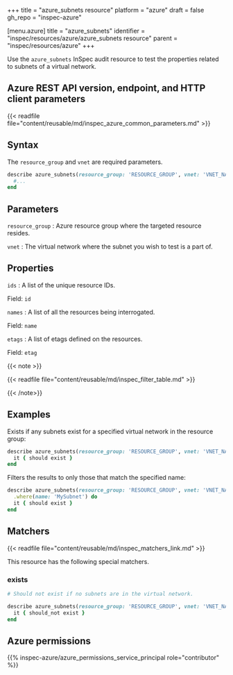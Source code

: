 +++
title = "azure_subnets resource"
platform = "azure"
draft = false
gh_repo = "inspec-azure"

[menu.azure]
title = "azure_subnets"
identifier = "inspec/resources/azure/azure_subnets resource"
parent = "inspec/resources/azure"
+++

Use the `azure_subnets` InSpec audit resource to test the properties related to subnets of a virtual network.

## Azure REST API version, endpoint, and HTTP client parameters

{{< readfile file="content/reusable/md/inspec_azure_common_parameters.md" >}}

## Syntax

The `resource_group` and `vnet` are required parameters.

```ruby
describe azure_subnets(resource_group: 'RESOURCE_GROUP', vnet: 'VNET_NAME') do
  #...
end
```

## Parameters

`resource_group`
: Azure resource group where the targeted resource resides.

`vnet`
: The virtual network where the subnet you wish to test is a part of.

## Properties

`ids`
: A list of the unique resource IDs.

  Field: `id`

`names`
: A list of all the resources being interrogated.

  Field: `name`

`etags`
: A list of etags defined on the resources.

  Field: `etag`

{{< note >}}

{{< readfile file="content/reusable/md/inspec_filter_table.md" >}}

{{< /note>}}

## Examples

Exists if any subnets exist for a specified virtual network in the resource group:

```ruby
describe azure_subnets(resource_group: 'RESOURCE_GROUP', vnet: 'VNET_NAME') do
  it { should exist }
end
```

Filters the results to only those that match the specified name:

```ruby
describe azure_subnets(resource_group: 'RESOURCE_GROUP', vnet: 'VNET_NAME')
  .where(name: 'MySubnet') do
  it { should exist }
end
```

## Matchers

{{< readfile file="content/reusable/md/inspec_matchers_link.md" >}}

This resource has the following special matchers.

### exists

```ruby
# Should not exist if no subnets are in the virtual network.

describe azure_subnets(resource_group: 'RESOURCE_GROUP', vnet: 'VNET_NAME') do
  it { should_not exist }
end
```

## Azure permissions

{{% inspec-azure/azure_permissions_service_principal role="contributor" %}}

